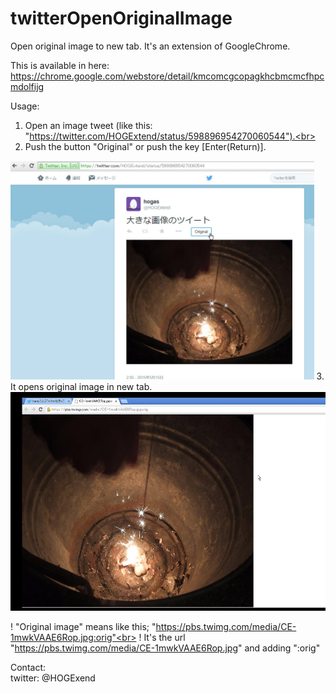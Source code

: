 # twitterOpenOriginalImage
Open original image to new tab. It's an extension of GoogleChrome.

This is available in here:<br>
  https://chrome.google.com/webstore/detail/kmcomcgcopagkhcbmcmcfhpcmdolfijg<br>

Usage:<br>
  1. Open an image tweet (like this: "https://twitter.com/HOGExtend/status/598896954270060544").<br>
  2. Push the button "Original" or push the key [Enter(Return)].<br>
<img alt="usage2" src="./images/tooi1.jpg" height="350px" />
  3. It opens original image in new tab.<br>
<img alt="usage3" src="./images/tooi2.jpg" height="350px" />

  ! "Original image" means like this; "https://pbs.twimg.com/media/CE-1mwkVAAE6Rop.jpg:orig"<br>
  ! It's the url "https://pbs.twimg.com/media/CE-1mwkVAAE6Rop.jpg" and adding ":orig"<br>

Contact:<br>
  twitter: @HOGExend<br>
